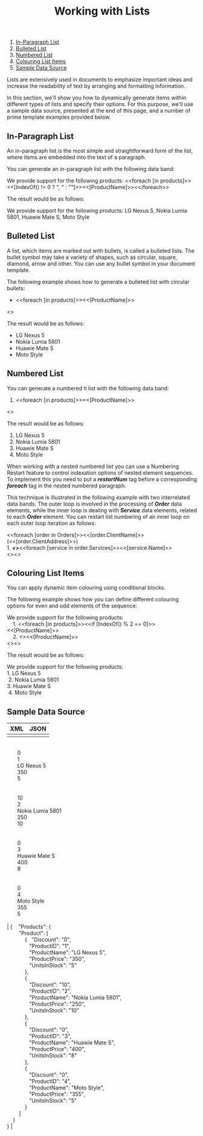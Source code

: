 ﻿---
id: "working-with-lists"
url: "assembly/developer-guide/working-with-lists"
title: "Working with Lists"
weight: 3
productName: "GroupDocs.Assembly Cloud"
description: "Working with Lists"
keywords: ""
---

1.  [In-Paragraph List](#HIn-ParagraphList)
2.  [Bulleted List](#HBulletedList)
3.  [Numbered List](#HNumberedList)
4.  [Colouring List Items](#HColouringListItems)
5.  [Sample Data Source](#HSampleDataSource)

Lists are extensively used in documents to emphasize important ideas and increase the readability of text by arranging and formatting information.

In this section, we'll show you how to dynamically generate items within different types of lists and specify their options. For this purpose, we'll use a sample data source, presented at the end of this page, and a number of prime template examples provided below.

## In-Paragraph List

An in-paragraph list is the most simple and straightforward form of the list, where items are embedded into the text of a paragraph.

You can generate an in-paragraph list with the following data band:

We provide support fоr the following products: <<foreach \[in products\]>><<\[IndexOf() != 0 ? ", " : ""\]>><<\[ProductName\]>><</foreach\>>

The result would be as follows:

We provide support for the following products: LG Nexus 5, Nokia Lumia 5801, Huawie Mate S, Moto Style

## Bulleted List

A list, which items are marked out with bullets, is called a bulleted lists. The bullet symbol may take a variety of shapes, such as circular, square, diamond, arrow and other. You can use any bullet symbol in your document template.

The following example shows how to generate a bulleted list with circular bullets:

*   <<foreach \[in products\]>><<\[ProductName\]>>

<</foreach>>

The result would be as follows:

*   LG Nexus 5
*   Nokia Lumia 5801
*   Huawie Mate S
*   Moto Style

## Numbered List

You can generate a numbered h list with the following data band:

1.  <<foreach \[in products\]>><<\[ProductName\]>>

<</foreach>>

The result would be as follows:

1.  LG Nexus 5
2.  Nokia Lumia 5801
3.  Huawie Mate S
4.  Moto Style

When working with a nested numbered list you can use a Numbering Restart feature to control indexation options of nested element sequences. To implement this you need to put a ***restartNum*** tag before a corresponding ***foreach*** tag in the nested numbered paragraph.

This technique is illustrated in the following example with two interrelated data bands. The outer loop is involved in the processing of ***Order*** data elements, while the inner loop is dealing with ***Service*** data elements, related to each ***Order*** element. You can restart list numbering of an inner loop on each outer loop iteration as follows:

<<foreach \[order in Orders\]>><<\[order.ClientName\]>> (<<\[order.ClientAddress\]>>)  
1\. ***<<restartNum>>***<<foreach \[service in order.Services\]>><<\[service.Name\]>>  
<</foreach>><</foreach>>

## Colouring List Items

You can apply dynamic item colouring using conditional blocks.

The following example shows how you can define different colouring options for even and odd elements of the sequence:

We provide support for the following products:  
    1. <<foreach \[in products\]>><<if \[IndexOf() % 2 == 0\]>><<\[ProductName\]>>  
    2. <<else>><<\[ProductName\]>>  
<</if>><</foreach>>

The result would be as follows:

We provide support for the following products:  
1\. LG Nexus 5  
 2. Nokia Lumia 5801  
3\. Huawie Mate S  
 4. Moto Style

## Sample Data Source

| XML | JSON |
| --- | --- |
| <Products>  
   <Product>  
       <Discount>0</Discount>  
       <ProductID>1</ProductID>  
       <ProductName>LG Nexus 5</ProductName>  
       <ProductPrice>350</ProductPrice>  
       <UnitsInStock>5</UnitsInStock>  
   </Product>  
   <Product>  
       <Discount>10</Discount>  
       <ProductID>2</ProductID>  
       <ProductName>Nokia Lumia 5801</ProductName>  
       <ProductPrice>250</ProductPrice>  
       <UnitsInStock>10</UnitsInStock>  
   </Product>  
   <Product>  
       <Discount>0</Discount>  
       <ProductID>3</ProductID>  
       <ProductName>Huawie Mate S</ProductName>  
       <ProductPrice>400</ProductPrice>  
       <UnitsInStock>8</UnitsInStock>  
   </Product>  
   <Product>  
       <Discount>0</Discount>  
       <ProductID>4</ProductID>  
       <ProductName>Moto Style</ProductName>  
       <ProductPrice>355</ProductPrice>  
       <UnitsInStock>5</UnitsInStock>  
   </Product>  
</Products> | {    "Products": {  
        "Product": \[  
            {   "Discount": "0",  
               "ProductID": "1",  
               "ProductName": "LG Nexus 5",  
               "ProductPrice": "350",  
               "UnitsInStock": "5"  
            },  
            {  
               "Discount": "10",  
               "ProductID": "2",  
               "ProductName": "Nokia Lumia 5801",  
               "ProductPrice": "250",  
               "UnitsInStock": "10"  
            },  
            {  
               "Discount": "0",  
               "ProductID": "3",  
               "ProductName": "Huawie Mate S",  
               "ProductPrice": "400",  
               "UnitsInStock": "8"  
            },  
            {  
               "Discount": "0",  
               "ProductID": "4",  
               "ProductName": "Moto Style",  
               "ProductPrice": "355",  
               "UnitsInStock": "5"  
            }  
        \]  
    }  
} |
